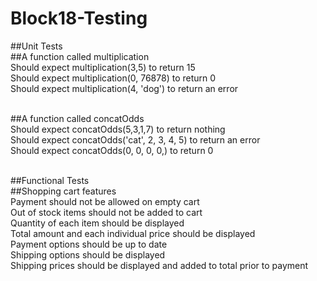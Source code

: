 # Block18-Testing

##Unit Tests<br />
##A function called multiplication<br />
Should expect multiplication(3,5) to return 15<br />
Should expect multiplication(0, 76878) to return 0<br />
Should expect multiplication(4, 'dog') to return an error<br /><br />

##A function called concatOdds<br />
Should expect concatOdds(5,3,1,7) to return nothing<br />
Should expect concatOdds('cat', 2, 3, 4, 5) to return an error<br />
Should expect concatOdds(0, 0, 0, 0,) to return 0<br /><br />

##Functional Tests<br />
##Shopping cart features<br />
Payment should not be allowed on empty cart<br />
Out of stock items should not be added to cart<br />
Quantity of each item should be displayed<br />
Total amount and each individual price should be displayed<br />
Payment options should be up to date<br />
Shipping options should be displayed<br />
Shipping prices should be displayed and added to total prior to payment<br />
